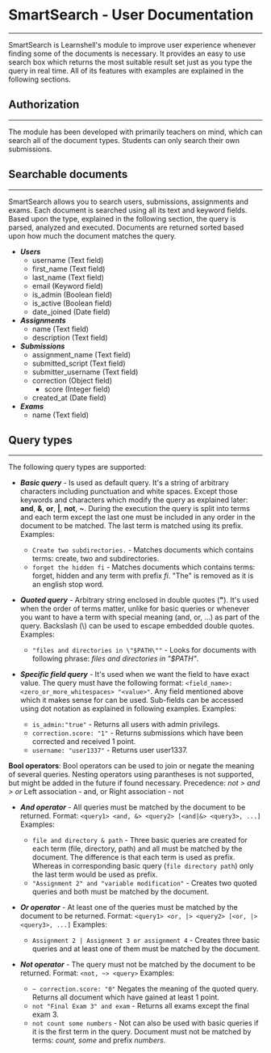 # SmartSearch - User Documentation
---
SmartSearch is Learnshell's module to improve user experience whenever finding some of the documents is necessary. It provides an easy to use search box which returns the most suitable result set just as you type the query in real time. All of its features with examples are explained in the following sections. 

## Authorization
---
The module has been developed with primarily teachers on mind, which can search all of the document types. 
Students can only search their own submissions. 

## Searchable documents
---
SmartSearch allows you to search users, submissions, assignments and exams. Each document is searched using all its text and keyword fields. Based upon the type, explained in the following section, the query is parsed, analyzed and executed. Documents are returned sorted based upon how much the document matches the query.
- ***Users***
    - username (Text field)
    - first_name (Text field)
    - last_name (Text field)
    - email (Keyword field)
    - is_admin (Boolean field)
    - is_active (Boolean field)
    - date_joined (Date field)
- ***Assignments***
    - name (Text field)
    - description (Text field)
- ***Submissions***
    - assignment_name (Text field)
    - submitted_script (Text field)
    - submitter_username (Text field)
    - correction (Object field)
        - score (Integer field)
    - created_at (Date field)
- ***Exams***
    - name (Text field)

## Query types
---
The following query types are supported:
- ***Basic query*** - Is used as default query. It's  a string of arbitrary characters including punctuation and white spaces. Except those keywords and characters which modify the query as explained later: **and**, **&**, **or**, **|**, **not**, **~**. During the execution the query is split into terms and each term except the last one must be included in any order in the document to be matched. The last term is matched using its prefix.
Examples: 
    - `Create two subdirectories.` - Matches documents which contains terms: create, two and subdirectories. 
    - `forget the hidden fi` - Matches documents which contains terms: forget, hidden and any term with prefix *fi*. "The" is removed as it is an english stop word.

- ***Quoted query*** - Arbitrary string enclosed in double quotes (**"**). It's used when the order of terms matter, unlike for basic queries or whenever you want to have a term with special meaning (and, or, ...) as part of the query. Backslash (\\) can be used to escape embedded double quotes.
Examples: 
    - `"files and directories in \"$PATH\""` - Looks for documents with following phrase: *files and directories in "$PATH"*. 

- ***Specific field query*** - It's used when we want the field to have exact value. The query must have the following format: `<field_name>: <zero_or_more_whitespaces> "<value>"`. Any field mentioned above which it makes sense for can be used. Sub-fields can be accessed using dot notation as explained in following examples.
Examples: 
    - `is_admin:"true"` - Returns all users with admin privilegs.
    - `correction.score: "1"` - Returns submissions which have been corrected and received 1 point.
    - `username: "user1337"` - Returns user user1337.

**Bool operators**:
Bool operators can be used to join or negate the meaning of several queries. Nesting operators using parantheses is not supported, but might be added in the future if found necessary.
Precedence: *not > and > or* 
Left association - and, or
Right association - not

- ***And operator*** - All queries must be matched by the document to be returned. Format: `<query1> <and, &> <query2> [<and|&> <query3>, ...]`
Examples: 
    - `file and directory & path` - Three basic queries are created for each term (file, directory, path) and all must be matched by the document. The difference is that each term is used as prefix. Whereas in corresponding basic query (`file directory path`) only the last term would be used as prefix.
    - `"Assignment 2" and "variable modification"` - Creates two quoted queries and both must be matched by the document.

- ***Or operator*** - At least one of the queries must be matched by the document to be returned. Format: `<query1> <or, |> <query2> [<or, |> <query3>, ...]`
Examples: 
    - `Assignment 2 | Assignment 3 or assignment 4` - Creates three basic queries and at least one of them must be matched by the document.

- ***Not operator*** - The query must not be matched by the document to be returned. Format: `<not, ~> <query>`
Examples: 
    - `~ correction.score: "0"` Negates the meaning of the quoted query. Returns all document which have gained at least 1 point.
    - `not "Final Exam 3" and exam` - Returns all exams except the final exam 3.
    - `not count some numbers` - Not can also be used with basic queries if it is the first term in the query. Document must not be matched by terms: *count, some* and prefix *numbers*.
